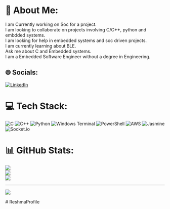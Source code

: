 # 💫 About Me:
I am Currently working on Soc for a project.<br>I am looking to collaborate on projects involving C/C++, python and embdded systems.<br>I am looking for help in embedded systems and soc driven projects.<br>I am currently learning about BLE.<br>Ask me about C and Embedded systems.<br>I am a Embedded Software Engineer without a degree in Engineering.


## 🌐 Socials:
 [![LinkedIn](https://img.shields.io/badge/LinkedIn-%230077B5.svg?logo=linkedin&logoColor=white)](https://linkedin.com/in/www.linkedin.com/in/reshma-roohi-0a04211a0)

# 💻 Tech Stack:
![C](https://img.shields.io/badge/c-%2300599C.svg?style=for-the-badge&logo=c&logoColor=white) ![C++](https://img.shields.io/badge/c++-%2300599C.svg?style=for-the-badge&logo=c%2B%2B&logoColor=white) ![Python](https://img.shields.io/badge/python-3670A0?style=for-the-badge&logo=python&logoColor=ffdd54) ![Windows Terminal](https://img.shields.io/badge/Windows%20Terminal-%234D4D4D.svg?style=for-the-badge&logo=windows-terminal&logoColor=white) ![PowerShell](https://img.shields.io/badge/PowerShell-%235391FE.svg?style=for-the-badge&logo=powershell&logoColor=white) ![AWS](https://img.shields.io/badge/AWS-%23FF9900.svg?style=for-the-badge&logo=amazon-aws&logoColor=white) ![Jasmine](https://img.shields.io/badge/jasmine-%238A4182.svg?style=for-the-badge&logo=jasmine&logoColor=white) ![Socket.io](https://img.shields.io/badge/Socket.io-black?style=for-the-badge&logo=socket.io&badgeColor=010101)
# 📊 GitHub Stats:
![](https://github-readme-stats.vercel.app/api?username=Reshma-Roohi&theme=dark&hide_border=false&include_all_commits=true&count_private=true)<br/>
![](https://github-readme-streak-stats.herokuapp.com/?user=Reshma-Roohi&theme=dark&hide_border=false)<br/>
![](https://github-readme-stats.vercel.app/api/top-langs/?username=Reshma-Roohi&theme=dark&hide_border=false&include_all_commits=true&count_private=true&layout=compact)

---
[![](https://visitcount.itsvg.in/api?id=Reshma-Roohi&icon=0&color=0)](https://visitcount.itsvg.in)

<!-- Proudly created with GPRM ( https://gprm.itsvg.in ) --># ReshmaProfile
